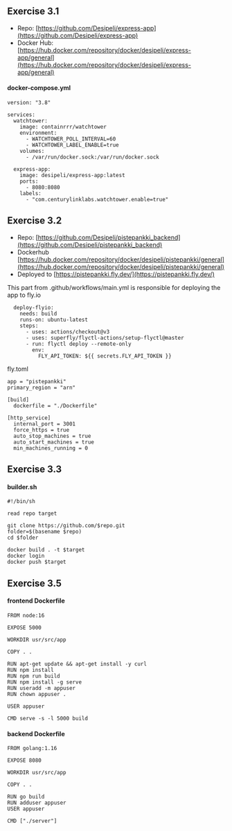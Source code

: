  ## Exercise 3.1
 
- Repo: [https://github.com/Desipeli/express-app](https://github.com/Desipeli/express-app)
- Docker Hub: [https://hub.docker.com/repository/docker/desipeli/express-app/general](https://hub.docker.com/repository/docker/desipeli/express-app/general)

#### docker-compose.yml
```
version: "3.8"

services:
  watchtower:
    image: containrrr/watchtower
    environment:
      - WATCHTOWER_POLL_INTERVAL=60
      - WATCHTOWER_LABEL_ENABLE=true
    volumes:
      - /var/run/docker.sock:/var/run/docker.sock

  express-app:
    image: desipeli/express-app:latest
    ports:
      - 8080:8080
    labels:
      - "com.centurylinklabs.watchtower.enable=true"
```

## Exercise 3.2

- Repo: [https://github.com/Desipeli/pistepankki_backend](https://github.com/Desipeli/pistepankki_backend)
- Dockerhub [https://hub.docker.com/repository/docker/desipeli/pistepankki/general](https://hub.docker.com/repository/docker/desipeli/pistepankki/general)
- Deployed to [https://pistepankki.fly.dev/](https://pistepankki.fly.dev/)

This part from .github/workflows/main.yml is responsible for deploying the app to fly.io
```
  deploy-flyio:
    needs: build
    runs-on: ubuntu-latest
    steps:
      - uses: actions/checkout@v3
      - uses: superfly/flyctl-actions/setup-flyctl@master
      - run: flyctl deploy --remote-only
        env:
          FLY_API_TOKEN: ${{ secrets.FLY_API_TOKEN }}
```
fly.toml
```
app = "pistepankki"
primary_region = "arn"

[build]
  dockerfile = "./Dockerfile"

[http_service]
  internal_port = 3001
  force_https = true
  auto_stop_machines = true
  auto_start_machines = true
  min_machines_running = 0
```

## Exercise 3.3

#### builder.sh
```
#!/bin/sh

read repo target

git clone https://github.com/$repo.git
folder=$(basename $repo)
cd $folder

docker build . -t $target
docker login
docker push $target
```

## Exercise 3.5

#### frontend Dockerfile
```
FROM node:16

EXPOSE 5000

WORKDIR usr/src/app

COPY . .

RUN apt-get update && apt-get install -y curl
RUN npm install
RUN npm run build
RUN npm install -g serve
RUN useradd -m appuser
RUN chown appuser .

USER appuser

CMD serve -s -l 5000 build
```

#### backend Dockerfile
```
FROM golang:1.16

EXPOSE 8080

WORKDIR usr/src/app

COPY . .

RUN go build
RUN adduser appuser
USER appuser

CMD ["./server"]
```
